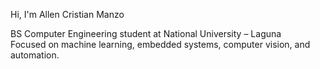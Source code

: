 Hi, I'm Allen Cristian Manzo

BS Computer Engineering student at National University – Laguna  
Focused on machine learning, embedded systems, computer vision, and automation.
